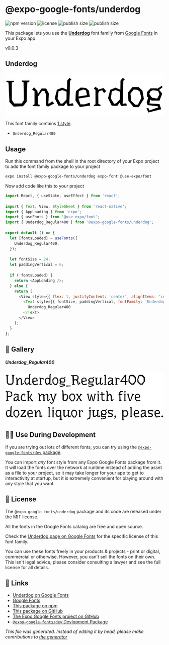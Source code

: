 # @expo-google-fonts/underdog

![npm version](https://flat.badgen.net/npm/v/@expo-google-fonts/underdog)
![license](https://flat.badgen.net/github/license/expo/google-fonts)
![publish size](https://flat.badgen.net/packagephobia/install/@expo-google-fonts/underdog)
![publish size](https://flat.badgen.net/packagephobia/publish/@expo-google-fonts/underdog)

This package lets you use the [**Underdog**](https://fonts.google.com/specimen/Underdog) font family from [Google Fonts](https://fonts.google.com/) in your Expo app.

v0.0.3

## Underdog

![Underdog](./font-family.png)

This font family contains [1 style](#gallery).

- `Underdog_Regular400`

## Usage

Run this command from the shell in the root directory of your Expo project to add the font family package to your project
```sh
expo install @expo-google-fonts/underdog expo-font @use-expo/font
```

Now add code like this to your project
```js
import React, { useState, useEffect } from 'react';

import { Text, View, StyleSheet } from 'react-native';
import { AppLoading } from 'expo';
import { useFonts } from '@use-expo/font';
import { Underdog_Regular400 } from '@expo-google-fonts/underdog';

export default () => {
  let [fontsLoaded] = useFonts({
    Underdog_Regular400,
  });

  let fontSize = 24;
  let paddingVertical = 6;

  if (!fontsLoaded) {
    return <AppLoading />;
  } else {
    return (
      <View style={{ flex: 1, justifyContent: 'center', alignItems: 'center' }}>
        <Text style={{ fontSize, paddingVertical, fontFamily: 'Underdog_Regular400' }}>
          Underdog_Regular400
        </Text>
      </View>
    );
  }
};

```

## 🔡 Gallery

##### Underdog_Regular400
![Underdog_Regular400](./02f2cb9d97d94732f703fb34d2332cacf667304208fd69704a5e2ff904dcccff.ttf.png)


## 👩‍💻 Use During Development

If you are trying out lots of different fonts, you can try using the [`@expo-google-fonts/dev` package](https://github.com/expo/google-fonts/tree/master/font-packages/dev#readme).

You can import *any* font style from any Expo Google Fonts package from it. It will load the fonts
over the network at runtime instead of adding the asset as a file to your project, so it may take longer
for your app to get to interactivity at startup, but it is extremely convenient
for playing around with any style that you want.

## 📖 License

The `@expo-google-fonts/underdog` package and its code are released under the MIT license.

All the fonts in the Google Fonts catalog are free and open source.

Check the [Underdog page on Google Fonts](https://fonts.google.com/specimen/Underdog) for the specific license of this font family.

You can use these fonts freely in your products & projects - print or digital, commercial or otherwise. However, you can't sell the fonts on their own. This isn't legal advice, please consider consulting a lawyer and see the full license for all details.

## 🔗 Links

- [Underdog on Google Fonts](https://fonts.google.com/specimen/Underdog)
- [Google Fonts](https://fonts.google.com/)
- [This package on npm](https://www.npmjs.com/package/@expo-google-fonts/underdog)
- [This package on GitHub](https://github.com/expo/google-fonts/tree/master/font-packages/underdog)
- [The Expo Google Fonts project on GitHub](https://github.com/expo/google-fonts)
- [`@expo-google-fonts/dev` Devlopment Package](https://github.com/expo/google-fonts/tree/master/font-packages/dev)


*This file was generated. Instead of editing it by head, please make contributions to [the generator](https://github.com/expo/google-fonts/tree/master/packages/generator)*
